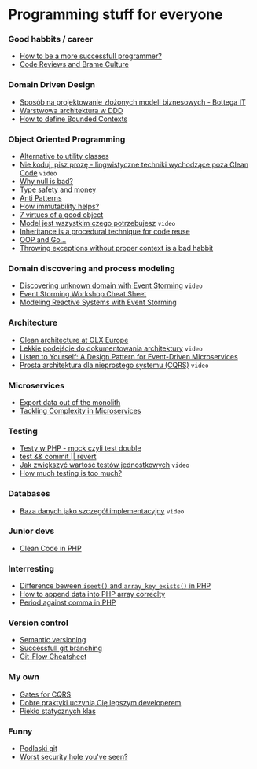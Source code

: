 # Programming stuff for everyone


### Good habbits / career
- [How to be a more successfull programmer?](https://www.yegor256.com/2018/11/27/you-can-do-better.html)
- [Code Reviews and Brame Culture](http://verraes.net/2016/04/code-reviews-and-blame-culture/)


### Domain Driven Design
- [Sposób na projektowanie złożonych modeli biznesowych - Bottega IT](https://bottega.com.pl/pdf/materialy/sdj-ddd.pdf)
- [Warstwowa architektura w DDD](http://tswiackiewicz.github.io/inside-the-source-code/architecture/ddd-layered-architecture/)
- [How to define Bounded Contexts](https://codeburst.io/ddd-strategic-patterns-how-to-define-bounded-contexts-2dc70927976e)


### Object Oriented Programming
- [Alternative to utility classes](https://www.yegor256.com/2014/05/05/oop-alternative-to-utility-classes.html)
- [Nie koduj, pisz prozę - lingwistyczne techniki wychodzące poza Clean Code](https://www.youtube.com/watch?v=CKONKZLmMwk) `video`
- [Why null is bad?](https://www.yegor256.com/2014/05/13/why-null-is-bad.html)
- [Type safety and money](http://verraes.net/2016/02/type-safety-and-money/)
- [Anti Patterns](https://www.yegor256.com/2014/09/10/anti-patterns-in-oop.html)
- [How immutability helps?](https://www.yegor256.com/2014/11/07/how-immutability-helps.html)
- [7 virtues of a good object](https://www.yegor256.com/2014/11/20/seven-virtues-of-good-object.html)
- [Model jest wszystkim czego potrzebujesz](https://www.youtube.com/watch?v=iaLeKHbspLg) `video`
- [Inheritance is a procedural technique for code reuse](https://www.yegor256.com/2016/09/13/inheritance-is-procedural.html)
- [OOP and Go...](https://medium.com/behancetech/oop-and-go-sorta-c6682359a41b)
- [Throwing exceptions without proper context is a bad habbit](https://www.yegor256.com/2015/12/01/rethrow-exceptions.html)


### Domain discovering and process modeling
- [Discovering unknown domain with Event Storming](https://www.youtube.com/watch?v=dhoXYRqghws) `video`
- [Event Storming Workshop Cheat Sheet](https://github.com/wwerner/event-storming-cheatsheet)
- [Modeling Reactive Systems with Event Storming](https://blog.redelastic.com/corporate-arts-crafts-modelling-reactive-systems-with-event-storming-73c6236f5dd7)


### Architecture
- [Clean architecture at OLX Europe](https://tech.olx.com/clean-architecture-at-olx-europe-f0501c37f09d)
- [Lekkie podejście do dokumentowania architektury](https://www.youtube.com/watch?v=FoMEgnMKhK0) `video`
- [Listen to Yourself: A Design Pattern for Event-Driven Microservices](https://medium.com/@odedia/listen-to-yourself-design-pattern-for-event-driven-microservices-16f97e3ed066)
- [Prosta architektura dla nieprostego systemu (CQRS)](https://www.youtube.com/watch?v=Emr4jkhW9L4) `video`


### Microservices
- [Export data out of the monolith](https://divad4686.github.io/2018/11/26/microservices-techniques.html)
- [Tackling Complexity in Microservices](https://vladikk.com/2018/02/28/microservices/)


### Testing
- [Testy w PHP - mock czyli test double](https://zawarstwaabstrakcji.pl/20181005-testy-php-mock-czyli-test-double/)
- [test && commit || revert](https://medium.com/@kentbeck_7670/test-commit-revert-870bbd756864)
- [Jak zwiększyć wartość testów jednostkowych](https://www.youtube.com/watch?v=smK6gCvafJE) `video`
- [How much testing is too much?](http://verraes.net/2014/12/how-much-testing-is-too-much/)


### Databases
- [Baza danych jako szczegół implementacyjny](https://www.youtube.com/watch?v=Vgj-qAgOlIQ) `video`


### Junior devs
- [Clean Code in PHP](https://github.com/jupeter/clean-code-php)


### Interresting
- [Difference beween `iseet()` and `array_key_exists()` in PHP](https://stackoverflow.com/questions/3210935/difference-between-isset-and-array-key-exists)
- [How to append data into PHP array correclty](https://stackoverflow.com/questions/559844/whats-better-to-use-in-php-array-value-or-array-pusharray-value/559859#559859)
- [Period against comma in PHP](https://stackoverflow.com/questions/1466408/difference-between-period-and-comma-when-concatenating-with-echo-versus-return)


### Version control
- [Semantic versioning](https://semver.org/)
- [Successfull git branching](https://nvie.com/posts/a-successful-git-branching-model/)
- [Git-Flow Cheatsheet](https://danielkummer.github.io/git-flow-cheatsheet/)


### My own
- [Gates for CQRS](https://medium.com/docplanner-tech/goalkeeper-the-guardian-of-a-correct-execution-of-commands-aefeeafc3565)
- [Dobre praktyki uczynią Cię lepszym developerem](https://medium.com/docplanner-tech/dobre-praktyki-uczyni%C4%85-ci%C4%99-lepszym-developerem-8741be404960)
- [Piekło statycznych klas](https://medium.com/docplanner-tech/z%C5%82o-ca%C5%82ego-%C5%9Bwiata-umieszczone-w-klasach-statycznych-46704731398)


### Funny
- [Podlaski git](https://github.com/maciejkorsan/podlaskigit)
- [Worst security hole you've seen?](https://stackoverflow.com/questions/1469899/worst-security-hole-youve-seen)
